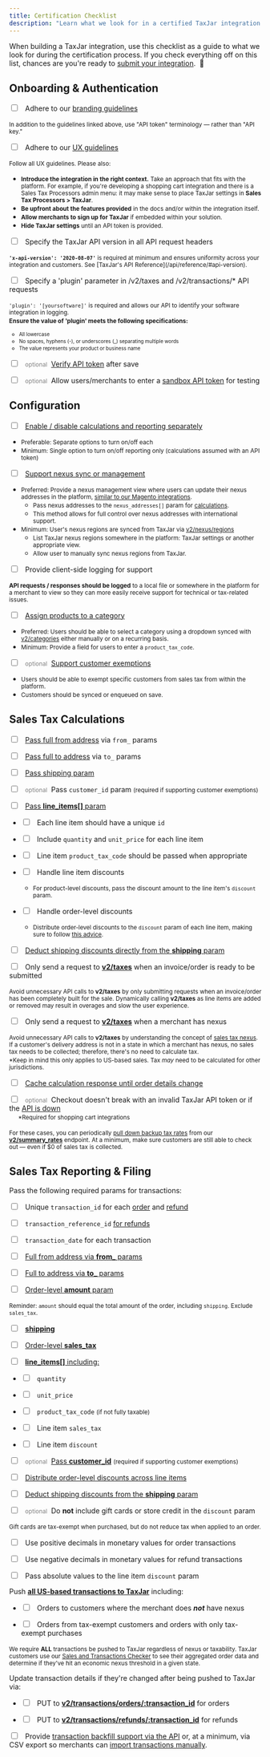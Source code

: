 ```yaml
---
title: Certification Checklist
description: "Learn what we look for in a certified TaxJar integration."
---
```


When building a TaxJar integration, use this checklist as a guide to what we look for during the certification process. If you check everything off on this list, chances are you're ready to [submit your integration](/integrations/submit/).&nbsp;&nbsp;🎉

## Onboarding & Authentication

<label><input type="checkbox">&nbsp;&nbsp; Adhere to our [branding guidelines](/integrations/onboarding/#section-branding-guidelines)</label>

<ul style="list-style-type: none; margin-left: -1.5rem">
  <li><small>In addition to the guidelines linked above, use "API token" terminology &mdash; rather than "API key."</small></li>
</ul>

<label><input type="checkbox">&nbsp;&nbsp; Adhere to our [UX guidelines](/integrations/authentication/#section-ux-guidelines)</label>

<ul style="list-style-type: none; margin-left: -1.5rem">
  <li><small>Follow all UX guidelines. Please also:</small></li>
</ul>

- <small>**Introduce the integration in the right context.** Take an approach that fits with the platform. For example, if you're developing a shopping cart integration and there is a Sales Tax Processors admin menu: it may make sense to place TaxJar settings in **Sales Tax Processors > TaxJar**.</small>
- <small>**Be upfront about the features provided** in the docs and/or within the integration itself.</small>
- <small>**Allow merchants to sign up for TaxJar** if embedded within your solution.</small>
- <small>**Hide TaxJar settings** until an API token is provided.</small>

<label><input type="checkbox">&nbsp;&nbsp; Specify the TaxJar API version in all API request headers</label>
<ul style="list-style-type: none; margin-left: -1.5rem">
  <li><small><strong><code>'x-api-version': '2020-08-07'</code></strong> is required at minimum and ensures uniformity across your integration and customers. See [TaxJar's API Reference](/api/reference/#api-version).</small></li>
</ul>

<label><input type="checkbox">&nbsp;&nbsp; Specify a 'plugin' parameter in /v2/taxes and /v2/transactions/* API requests</label>
<ul style="list-style-type: none; margin-left: -1.5rem">
  <li><small><code>'plugin': '[yoursoftware]'</code> is required and allows our API to identify your software integration in logging.</small></li>
  <li><small><strong>Ensure the value of 'plugin' meets the following specifications:</strong>
    <ul>
      <li><small>All lowercase</small></li>
      <li><small>No spaces, hyphens (-), or underscores (_) separating multiple words</small></li>
      <li><small>The value represents your product or business name</small></li>
    </ul>
  </small></li>
</ul>

<label><input type="checkbox">&nbsp;&nbsp; <small style="color: grey">optional</small>&nbsp; [Verify API token](/integrations/authentication/#section-api-guidelines) after save</label>

<label><input type="checkbox">&nbsp;&nbsp; <small style="color: grey">optional</small>&nbsp; Allow users/merchants to enter a [sandbox API token](/integrations/testing/#section-sandbox-environment) for testing</label>

## Configuration

<label><input type="checkbox">&nbsp;&nbsp; [Enable / disable calculations and reporting separately](/integrations/sales-tax-reporting/#section-ux-guidelines)</label>

- <small>Preferable: Separate options to turn on/off each</small>
- <small>Minimum: Single option to turn on/off reporting only (calculations assumed with an API token)</small>


<label><input type="checkbox">&nbsp;&nbsp; [Support nexus sync or management](/integrations/sales-tax-calculations/#section-nexus-addresses)</label>

- <small>Preferred: Provide a nexus management view where users can update their nexus addresses in the platform, [similar to our Magento integrations](/integrations/sales-tax-calculations/#section-nexus-addresses).</small>
  - <small>Pass nexus addresses to the `nexus_addresses[]` param for [calculations](/api/reference/#taxes).</small>
  - <small>This method allows for full control over nexus addresses with international support.</small>
- <small>Minimum: User's nexus regions are synced from TaxJar via [v2/nexus/regions](/api/reference/#nexus)</small>
  - <small>List TaxJar nexus regions somewhere in the platform: TaxJar settings or another appropriate view.</small>
  - <small>Allow user to manually sync nexus regions from TaxJar.</small>

<label><input type="checkbox">&nbsp;&nbsp; Provide client-side logging for support</label>

<ul style="list-style-type: none; margin-left: -1.5rem">
  <li><small><strong>API requests / responses should be logged</strong> to a local file or somewhere in the platform for a merchant to view so they can more easily receive support for technical or tax-related issues.</small></li>
</ul>

<label><input type="checkbox">&nbsp;&nbsp; [Assign products to a category](/integrations/sales-tax-calculations/#section-product-exemptions)</label>

- <small>Preferred: Users should be able to select a category using a dropdown synced with [v2/categories](/api/reference/#categories) either manually or on a recurring basis.</small>
- <small>Minimum: Provide a field for users to enter a `product_tax_code`.</small>

<label><input type="checkbox">&nbsp;&nbsp; <small style="color: grey">optional</small>&nbsp; [Support customer exemptions](/integrations/sales-tax-calculations/#section-customer-exemptions)</label>

- <small>Users should be able to exempt specific customers from sales tax from within the platform.</small>
- <small>Customers should be synced or enqueued on save.</small>

## Sales Tax Calculations

<label><input type="checkbox">&nbsp;&nbsp; [Pass full from address](/integrations/sales-tax-calculations/#section-from-address) via `from_` params</label>

<label><input type="checkbox">&nbsp;&nbsp; [Pass full to address](/integrations/sales-tax-calculations/#section-to-address) via `to_` params</label>

<label><input type="checkbox">&nbsp;&nbsp; [Pass shipping param](/integrations/sales-tax-calculations/#section-shipping)</label>

<label><input type="checkbox">&nbsp;&nbsp; <small style="color: grey">optional</small>&nbsp; Pass `customer_id` param <small>(required if supporting customer exemptions)</small></label>

<label><input type="checkbox">&nbsp;&nbsp; [Pass **line_items[]** param](/integrations/sales-tax-calculations/#section-line-items)</label>

- <label><input type="checkbox">&nbsp;&nbsp; Each line item should have a unique `id`</label>

- <label><input type="checkbox">&nbsp;&nbsp; Include `quantity` and `unit_price` for each line item</label>

- <label><input type="checkbox">&nbsp;&nbsp; Line item `product_tax_code` should be passed when appropriate</label>

- <label><input type="checkbox">&nbsp;&nbsp; Handle line item discounts</label>
  - <small>For product-level discounts, pass the discount amount to the line item's `discount` param.</small>

- <label><input type="checkbox">&nbsp;&nbsp; Handle order-level discounts</label>
  - <small>Distribute order-level discounts to the `discount` param of each line item, making sure to follow [this advice](/integrations/sales-tax-calculations/#section-line-items).</small>

<label><input type="checkbox">&nbsp;&nbsp; [Deduct shipping discounts directly from the **shipping** param](/integrations/sales-tax-calculations/#section-shipping)</label>

<label><input type="checkbox">&nbsp;&nbsp; Only send a request to [**v2/taxes**](/api/reference/#taxes) when an invoice/order is ready to be submitted</label>

<ul style="list-style-type: none; margin-left: -1.5rem">
  <li><small>Avoid unnecessary API calls to <strong>v2/taxes</strong> by only submitting requests when an invoice/order has been completely built for the sale. Dynamically calling <strong>v2/taxes</strong> as line items are added or removed may result in overages and slow the user experience.</small></li>
</ul>

<label><input type="checkbox">&nbsp;&nbsp; Only send a request to [**v2/taxes**](/api/reference/#taxes) when a merchant has nexus</label>

<ul style="list-style-type: none; margin-left: -1.5rem">
  <li><small>Avoid unnecessary API calls to <strong>v2/taxes</strong> by understanding the concept of <a href="https://blog.taxjar.com/sales-tax-nexus-definition/" target=_blank>sales tax nexus</a>. If a customer's delivery address is not in a state in which a merchant has nexus, no sales tax needs to be collected; therefore, there's no need to calculate tax. </small><br><small>*Keep in mind this only applies to US-based sales. Tax <i>may</i> need to be calculated for other jurisdictions.</small></li>
</ul>

<label><input type="checkbox">&nbsp;&nbsp; [Cache calculation response until order details change](/integrations/sales-tax-calculations/#section-api-guidelines)</label>

<label><input type="checkbox">&nbsp;&nbsp; <small style="color: grey">optional</small>&nbsp; Checkout doesn't break with an invalid TaxJar API token or if the <a href="https://status.taxjar.com/" target=_blank>API is down</a></label><br>&emsp;&nbsp;<small>*Required for shopping cart integrations</small>

<ul style="list-style-type: none; margin-left: -1.5rem">
  <li><small>For these cases, you can periodically <a href="/integrations/sales-tax-calculations/#section-api-guidelines">pull down backup tax rates</a> from our <strong><a href="/api/reference/#summarized-rates">v2/summary_rates</a></strong> endpoint. At a minimum, make sure customers are still able to check out &mdash; even if $0 of sales tax is collected.</small></li>
</ul>

## Sales Tax Reporting & Filing

Pass the following required params for transactions:

<label><input type="checkbox">&nbsp;&nbsp; Unique `transaction_id` for each [order](/integrations/sales-tax-reporting/#section-order-transactions) and [refund](/integrations/sales-tax-reporting/#section-refund-transactions)</label>

<label><input type="checkbox">&nbsp;&nbsp; `transaction_reference_id` [for refunds](/integrations/sales-tax-reporting/#section-refund-transactions)</label>

<label><input type="checkbox">&nbsp;&nbsp; `transaction_date` for each transaction</label>

<label><input type="checkbox">&nbsp;&nbsp; [Full from address via **from_** params](/integrations/sales-tax-reporting/#section-from-and-to-address)</label>

<label><input type="checkbox">&nbsp;&nbsp; [Full to address via **to_** params](/integrations/sales-tax-reporting/#section-from-and-to-address)</label>

<label><input type="checkbox">&nbsp;&nbsp; [Order-level **amount** param](/integrations/sales-tax-reporting/#section-amount-shipping-and-sales-tax)</label>
<ul style="list-style-type: none; margin-left: -1.5rem">
  <li><small>Reminder: <code>amount</code> should equal the total amount of the order, including <code>shipping</code>. Exclude <code>sales_tax</code>.</small></li>
</ul>

<label><input type="checkbox">&nbsp;&nbsp; [**shipping**](/integrations/sales-tax-reporting/#section-amount-shipping-and-sales-tax)</label>

<label><input type="checkbox">&nbsp;&nbsp; [Order-level **sales_tax**](/integrations/sales-tax-reporting/#section-amount-shipping-and-sales-tax)</label>

<label><input type="checkbox">&nbsp;&nbsp; [**line_items[]** including:](/integrations/sales-tax-reporting/#section-line-items)</label>

  - <label><input type="checkbox">&nbsp;&nbsp; `quantity`</label>

  - <label><input type="checkbox">&nbsp;&nbsp; `unit_price`</label>

  - <label><input type="checkbox">&nbsp;&nbsp; `product_tax_code` <small>(if not fully taxable)</small></label>

  - <label><input type="checkbox">&nbsp;&nbsp; Line item `sales_tax`</label>

  - <label><input type="checkbox">&nbsp;&nbsp; Line item `discount`</label>

<label><input type="checkbox">&nbsp;&nbsp; <small style="color: grey">optional</small>&nbsp; [Pass **customer_id**](/integrations/sales-tax-calculations/#section-customer-exemptions)&nbsp;<small>(required if supporting customer exemptions)</small></label>

<label><input type="checkbox">&nbsp;&nbsp; [Distribute order-level discounts across line items](/integrations/sales-tax-reporting/#section-line-items)</label>

<label><input type="checkbox">&nbsp;&nbsp; [Deduct shipping discounts from the **shipping** param](/integrations/sales-tax-reporting/#section-shipping-discounts)</label>

<label><input type="checkbox">&nbsp;&nbsp; <small style="color: grey">optional</small>&nbsp; Do **not** include gift cards or store credit in the `discount` param</label>

<ul style="list-style-type: none; margin-left: -1.5rem">
  <li><small>Gift cards are tax-exempt when purchased, but do not reduce tax when applied to an order.</small></li>
</ul>

<label><input type="checkbox">&nbsp;&nbsp; Use positive decimals in monetary values for order transactions</label>

<label><input type="checkbox">&nbsp;&nbsp; Use negative decimals in monetary values for refund transactions</label>

<label><input type="checkbox">&nbsp;&nbsp; Pass absolute values to the line item `discount` param</label>

Push [**all US-based transactions to TaxJar**](/integrations/sales-tax-reporting/#section-order-transactions) including:

- <label><input type="checkbox">&nbsp;&nbsp; Orders to customers where the merchant does **_not_** have nexus</label>

- <label><input type="checkbox">&nbsp;&nbsp; Orders from tax-exempt customers and orders with only tax-exempt purchases</label>

<ul style="list-style-type: none; margin-left: -1.5rem">
  <li><small>We require <strong>ALL</strong> transactions be pushed to TaxJar regardless of nexus or taxability. TaxJar customers use our <a href="https://www.taxjar.com/sales-and-transactions-checker/" target=_blank>Sales and Transactions Checker</a> to see their aggregated order data and determine if they've hit an economic nexus threshold in a given state.</small></li>
</ul>

Update transaction details if they're changed after being pushed to TaxJar via:

- <label><input type="checkbox">&nbsp;&nbsp; PUT to [**v2/transactions/orders/:transaction_id**](/api/reference/#put-update-an-order-transaction) for orders</label>

- <label><input type="checkbox">&nbsp;&nbsp; PUT to [**v2/transactions/refunds/:transaction_id**](/api/reference/#put-update-a-refund-transaction) for refunds</label>

<label><input type="checkbox">&nbsp;&nbsp; Provide [transaction backfill support via the API](/integrations/sales-tax-reporting/#section-backfilling-transactions) or, at a minimum, via CSV export so merchants can <a href="https://blog.taxjar.com/import-transactions-to-taxjar/" target=_blank>import transactions manually</a>.</label>

